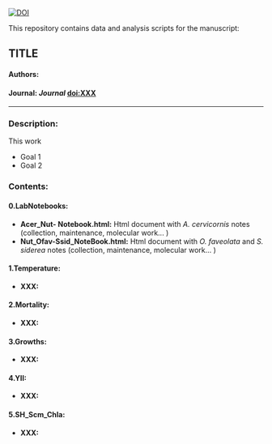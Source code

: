 [![DOI](https://zenodo.org/badge/doi/XXXX.svg)](http://dx.doi.org/XXXXXXX)

This repository contains data and analysis scripts for the manuscript:

## TITLE
#### Authors: 
#### Journal: _Journal_ [doi:XXX](http://dx.doi.org/XXX)  

-----

### Description:
This work 

* Goal 1
* Goal 2

### Contents:

#### 0.LabNotebooks:

* **Acer_Nut- Notebook.html:** Html document with *A. cervicornis* notes (collection, maintenance, molecular work... )
* **Nut_Ofav-Ssid_NoteBook.html:** Html document with *O. faveolata* and *S. siderea* notes (collection, maintenance, molecular work... )


#### 1.Temperature:
* **XXX:** 

#### 2.Mortality:
* **XXX:** 

#### 3.Growths:
* **XXX:**


#### 4.YII:
* **XXX:** 

#### 5.SH_Scm_Chla:
* **XXX:** 

</br>

